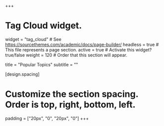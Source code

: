 +++
# Tag Cloud widget.
widget = "tag_cloud"  # See https://sourcethemes.com/academic/docs/page-builder/
headless = true  # This file represents a page section.
active = true  # Activate this widget? true/false
weight = 120  # Order that this section will appear.

title = "Popular Topics"
subtitle = ""

[design.spacing]
  # Customize the section spacing. Order is top, right, bottom, left.
  padding = ["20px", "0", "20px", "0"]
+++
